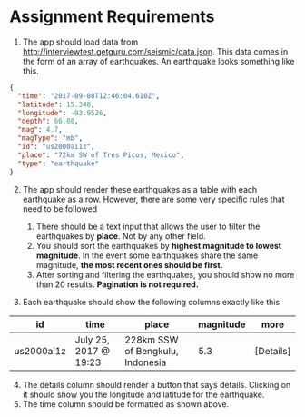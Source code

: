 # Assignment Requirements

1.  The app should load data from http://interviewtest.getguru.com/seismic/data.json. This data comes in the form of an array of earthquakes. An earthquake looks something like this.

```json
{
  "time": "2017-09-08T12:46:04.610Z",
  "latitude": 15.348,
  "longitude": -93.9526,
  "depth": 66.08,
  "mag": 4.7,
  "magType": "mb",
  "id": "us2000ai1z",
  "place": "72km SW of Tres Picos, Mexico",
  "type": "earthquake"
}
```

2.  The app should render these earthquakes as a table with each earthquake as a row. However, there are some very specific rules that need to be followed

    1.  There should be a text input that allows the user to filter the earthquakes by **place**. Not by any other field.
    2.  You should sort the earthquakes by **highest magnitude to lowest magnitude**. In the event some earthquakes share the same magnitude, **the most recent ones should be first.**
    3.  After sorting and filtering the earthquakes, you should show no more than 20 results. **Pagination is not required.**

3.  Each earthquake should show the following columns exactly like this

| id         | time                  | place                            | magnitude | more      |
| ---------- | --------------------- | -------------------------------- | --------- | --------- |
| us2000ai1z | July 25, 2017 @ 19:23 | 228km SSW of Bengkulu, Indonesia | 5.3       | [Details] |

4.  The details column should render a button that says details. Clicking on it should show you the longitude and latitude for the earthquake.
5.  The time column should be formatted as shown above.
